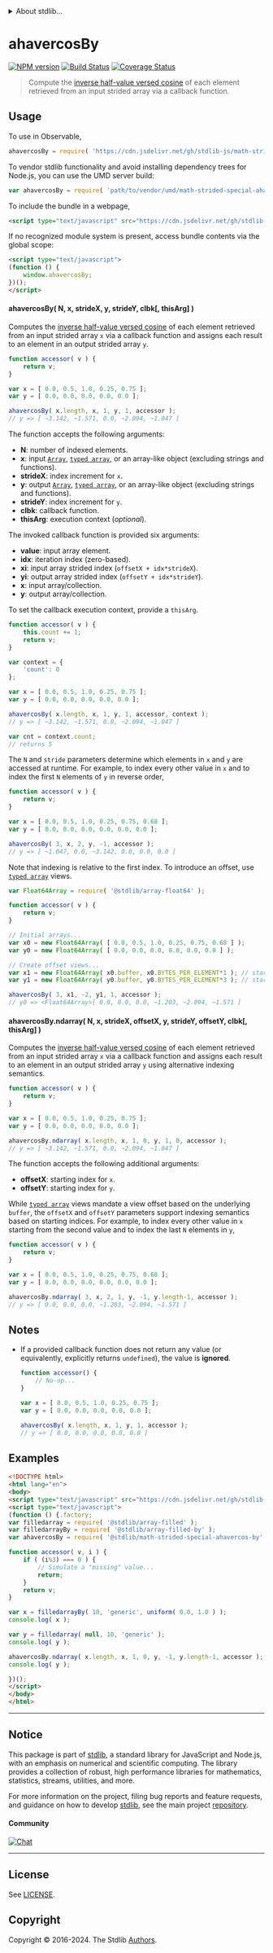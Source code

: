 <!--

@license Apache-2.0

Copyright (c) 2021 The Stdlib Authors.

Licensed under the Apache License, Version 2.0 (the "License");
you may not use this file except in compliance with the License.
You may obtain a copy of the License at

   http://www.apache.org/licenses/LICENSE-2.0

Unless required by applicable law or agreed to in writing, software
distributed under the License is distributed on an "AS IS" BASIS,
WITHOUT WARRANTIES OR CONDITIONS OF ANY KIND, either express or implied.
See the License for the specific language governing permissions and
limitations under the License.

-->

<!-- lint disable maximum-heading-length -->


<details>
  <summary>
    About stdlib...
  </summary>
  <p>We believe in a future in which the web is a preferred environment for numerical computation. To help realize this future, we've built stdlib. stdlib is a standard library, with an emphasis on numerical and scientific computation, written in JavaScript (and C) for execution in browsers and in Node.js.</p>
  <p>The library is fully decomposable, being architected in such a way that you can swap out and mix and match APIs and functionality to cater to your exact preferences and use cases.</p>
  <p>When you use stdlib, you can be absolutely certain that you are using the most thorough, rigorous, well-written, studied, documented, tested, measured, and high-quality code out there.</p>
  <p>To join us in bringing numerical computing to the web, get started by checking us out on <a href="https://github.com/stdlib-js/stdlib">GitHub</a>, and please consider <a href="https://opencollective.com/stdlib">financially supporting stdlib</a>. We greatly appreciate your continued support!</p>
</details>

# ahavercosBy

[![NPM version][npm-image]][npm-url] [![Build Status][test-image]][test-url] [![Coverage Status][coverage-image]][coverage-url] <!-- [![dependencies][dependencies-image]][dependencies-url] -->

> Compute the [inverse half-value versed cosine][@stdlib/math/base/special/ahavercos] of each element retrieved from an input strided array via a callback function.

<section class="intro">

</section>

<!-- /.intro -->



<section class="usage">

## Usage

To use in Observable,

```javascript
ahavercosBy = require( 'https://cdn.jsdelivr.net/gh/stdlib-js/math-strided-special-ahavercos-by@umd/browser.js' )
```

To vendor stdlib functionality and avoid installing dependency trees for Node.js, you can use the UMD server build:

```javascript
var ahavercosBy = require( 'path/to/vendor/umd/math-strided-special-ahavercos-by/index.js' )
```

To include the bundle in a webpage,

```html
<script type="text/javascript" src="https://cdn.jsdelivr.net/gh/stdlib-js/math-strided-special-ahavercos-by@umd/browser.js"></script>
```

If no recognized module system is present, access bundle contents via the global scope:

```html
<script type="text/javascript">
(function () {
    window.ahavercosBy;
})();
</script>
```

#### ahavercosBy( N, x, strideX, y, strideY, clbk\[, thisArg] )

Computes the [inverse half-value versed cosine][@stdlib/math/base/special/ahavercos] of each element retrieved from an input strided array `x` via a callback function and assigns each result to an element in an output strided array `y`.

```javascript
function accessor( v ) {
    return v;
}

var x = [ 0.0, 0.5, 1.0, 0.25, 0.75 ];
var y = [ 0.0, 0.0, 0.0, 0.0, 0.0 ];

ahavercosBy( x.length, x, 1, y, 1, accessor );
// y => [ ~3.142, ~1.571, 0.0, ~2.094, ~1.047 ]
```

The function accepts the following arguments:

-   **N**: number of indexed elements.
-   **x**: input [`Array`][mdn-array], [`typed array`][mdn-typed-array], or an array-like object (excluding strings and functions).
-   **strideX**: index increment for `x`.
-   **y**: output [`Array`][mdn-array], [`typed array`][mdn-typed-array], or an array-like object (excluding strings and functions).
-   **strideY**: index increment for `y`.
-   **clbk**: callback function.
-   **thisArg**: execution context (_optional_).

The invoked callback function is provided six arguments:

-   **value**: input array element.
-   **idx**: iteration index (zero-based).
-   **xi**: input array strided index (`offsetX + idx*strideX`).
-   **yi**: output array strided index (`offsetY + idx*strideY`).
-   **x**: input array/collection.
-   **y**: output array/collection.

To set the callback execution context, provide a `thisArg`.

```javascript
function accessor( v ) {
    this.count += 1;
    return v;
}

var context = {
    'count': 0
};

var x = [ 0.0, 0.5, 1.0, 0.25, 0.75 ];
var y = [ 0.0, 0.0, 0.0, 0.0, 0.0 ];

ahavercosBy( x.length, x, 1, y, 1, accessor, context );
// y => [ ~3.142, ~1.571, 0.0, ~2.094, ~1.047 ]

var cnt = context.count;
// returns 5
```

The `N` and `stride` parameters determine which elements in `x` and `y` are accessed at runtime. For example, to index every other value in `x` and to index the first `N` elements of `y` in reverse order,

```javascript
function accessor( v ) {
    return v;
}

var x = [ 0.0, 0.5, 1.0, 0.25, 0.75, 0.68 ];
var y = [ 0.0, 0.0, 0.0, 0.0, 0.0, 0.0 ];

ahavercosBy( 3, x, 2, y, -1, accessor );
// y => [ ~1.047, 0.0, ~3.142, 0.0, 0.0, 0.0 ]
```

Note that indexing is relative to the first index. To introduce an offset, use [`typed array`][mdn-typed-array] views.

```javascript
var Float64Array = require( '@stdlib/array-float64' );

function accessor( v ) {
    return v;
}

// Initial arrays...
var x0 = new Float64Array( [ 0.0, 0.5, 1.0, 0.25, 0.75, 0.68 ] );
var y0 = new Float64Array( [ 0.0, 0.0, 0.0, 0.0, 0.0, 0.0 ] );

// Create offset views...
var x1 = new Float64Array( x0.buffer, x0.BYTES_PER_ELEMENT*1 ); // start at 2nd element
var y1 = new Float64Array( y0.buffer, y0.BYTES_PER_ELEMENT*3 ); // start at 4th element

ahavercosBy( 3, x1, -2, y1, 1, accessor );
// y0 => <Float64Array>[ 0.0, 0.0, 0.0, ~1.203, ~2.094, ~1.571 ]
```

#### ahavercosBy.ndarray( N, x, strideX, offsetX, y, strideY, offsetY, clbk\[, thisArg] )

Computes the [inverse half-value versed cosine][@stdlib/math/base/special/ahavercos] of each element retrieved from an input strided array `x` via a callback function and assigns each result to an element in an output strided array `y` using alternative indexing semantics.

```javascript
function accessor( v ) {
    return v;
}

var x = [ 0.0, 0.5, 1.0, 0.25, 0.75 ];
var y = [ 0.0, 0.0, 0.0, 0.0, 0.0 ];

ahavercosBy.ndarray( x.length, x, 1, 0, y, 1, 0, accessor );
// y => [ ~3.142, ~1.571, 0.0, ~2.094, ~1.047 ]
```

The function accepts the following additional arguments:

-   **offsetX**: starting index for `x`.
-   **offsetY**: starting index for `y`.

While [`typed array`][mdn-typed-array] views mandate a view offset based on the underlying `buffer`, the `offsetX` and `offsetY` parameters support indexing semantics based on starting indices. For example, to index every other value in `x` starting from the second value and to index the last `N` elements in `y`,

```javascript
function accessor( v ) {
    return v;
}

var x = [ 0.0, 0.5, 1.0, 0.25, 0.75, 0.68 ];
var y = [ 0.0, 0.0, 0.0, 0.0, 0.0, 0.0 ];

ahavercosBy.ndarray( 3, x, 2, 1, y, -1, y.length-1, accessor );
// y => [ 0.0, 0.0, 0.0, ~1.203, ~2.094, ~1.571 ]
```

</section>

<!-- /.usage -->

<section class="notes">

## Notes

-   If a provided callback function does not return any value (or equivalently, explicitly returns `undefined`), the value is **ignored**.

    ```javascript
    function accessor() {
        // No-op...
    }

    var x = [ 0.0, 0.5, 1.0, 0.25, 0.75 ];
    var y = [ 0.0, 0.0, 0.0, 0.0, 0.0 ];

    ahavercosBy( x.length, x, 1, y, 1, accessor );
    // y => [ 0.0, 0.0, 0.0, 0.0, 0.0 ]
    ```

</section>

<!-- /.notes -->

<section class="examples">

## Examples

<!-- eslint no-undef: "error" -->

```html
<!DOCTYPE html>
<html lang="en">
<body>
<script type="text/javascript" src="https://cdn.jsdelivr.net/gh/stdlib-js/random-base-uniform@umd/browser.js"></script>
<script type="text/javascript">
(function () {.factory;
var filledarray = require( '@stdlib/array-filled' );
var filledarrayBy = require( '@stdlib/array-filled-by' );
var ahavercosBy = require( '@stdlib/math-strided-special-ahavercos-by' );

function accessor( v, i ) {
    if ( (i%3) === 0 ) {
        // Simulate a "missing" value...
        return;
    }
    return v;
}

var x = filledarrayBy( 10, 'generic', uniform( 0.0, 1.0 ) );
console.log( x );

var y = filledarray( null, 10, 'generic' );
console.log( y );

ahavercosBy.ndarray( x.length, x, 1, 0, y, -1, y.length-1, accessor );
console.log( y );

})();
</script>
</body>
</html>
```

</section>

<!-- /.examples -->

<!-- Section for related `stdlib` packages. Do not manually edit this section, as it is automatically populated. -->

<section class="related">

</section>

<!-- /.related -->

<!-- Section for all links. Make sure to keep an empty line after the `section` element and another before the `/section` close. -->


<section class="main-repo" >

* * *

## Notice

This package is part of [stdlib][stdlib], a standard library for JavaScript and Node.js, with an emphasis on numerical and scientific computing. The library provides a collection of robust, high performance libraries for mathematics, statistics, streams, utilities, and more.

For more information on the project, filing bug reports and feature requests, and guidance on how to develop [stdlib][stdlib], see the main project [repository][stdlib].

#### Community

[![Chat][chat-image]][chat-url]

---

## License

See [LICENSE][stdlib-license].


## Copyright

Copyright &copy; 2016-2024. The Stdlib [Authors][stdlib-authors].

</section>

<!-- /.stdlib -->

<!-- Section for all links. Make sure to keep an empty line after the `section` element and another before the `/section` close. -->

<section class="links">

[npm-image]: http://img.shields.io/npm/v/@stdlib/math-strided-special-ahavercos-by.svg
[npm-url]: https://npmjs.org/package/@stdlib/math-strided-special-ahavercos-by

[test-image]: https://github.com/stdlib-js/math-strided-special-ahavercos-by/actions/workflows/test.yml/badge.svg?branch=v0.2.0
[test-url]: https://github.com/stdlib-js/math-strided-special-ahavercos-by/actions/workflows/test.yml?query=branch:v0.2.0

[coverage-image]: https://img.shields.io/codecov/c/github/stdlib-js/math-strided-special-ahavercos-by/main.svg
[coverage-url]: https://codecov.io/github/stdlib-js/math-strided-special-ahavercos-by?branch=main

<!--

[dependencies-image]: https://img.shields.io/david/stdlib-js/math-strided-special-ahavercos-by.svg
[dependencies-url]: https://david-dm.org/stdlib-js/math-strided-special-ahavercos-by/main

-->

[chat-image]: https://img.shields.io/gitter/room/stdlib-js/stdlib.svg
[chat-url]: https://app.gitter.im/#/room/#stdlib-js_stdlib:gitter.im

[stdlib]: https://github.com/stdlib-js/stdlib

[stdlib-authors]: https://github.com/stdlib-js/stdlib/graphs/contributors

[umd]: https://github.com/umdjs/umd
[es-module]: https://developer.mozilla.org/en-US/docs/Web/JavaScript/Guide/Modules

[deno-url]: https://github.com/stdlib-js/math-strided-special-ahavercos-by/tree/deno
[deno-readme]: https://github.com/stdlib-js/math-strided-special-ahavercos-by/blob/deno/README.md
[umd-url]: https://github.com/stdlib-js/math-strided-special-ahavercos-by/tree/umd
[umd-readme]: https://github.com/stdlib-js/math-strided-special-ahavercos-by/blob/umd/README.md
[esm-url]: https://github.com/stdlib-js/math-strided-special-ahavercos-by/tree/esm
[esm-readme]: https://github.com/stdlib-js/math-strided-special-ahavercos-by/blob/esm/README.md
[branches-url]: https://github.com/stdlib-js/math-strided-special-ahavercos-by/blob/main/branches.md

[stdlib-license]: https://raw.githubusercontent.com/stdlib-js/math-strided-special-ahavercos-by/main/LICENSE

[mdn-array]: https://developer.mozilla.org/en-US/docs/Web/JavaScript/Reference/Global_Objects/Array

[mdn-typed-array]: https://developer.mozilla.org/en-US/docs/Web/JavaScript/Reference/Global_Objects/TypedArray

[@stdlib/math/base/special/ahavercos]: https://github.com/stdlib-js/math-base-special-ahavercos/tree/umd

</section>

<!-- /.links -->

